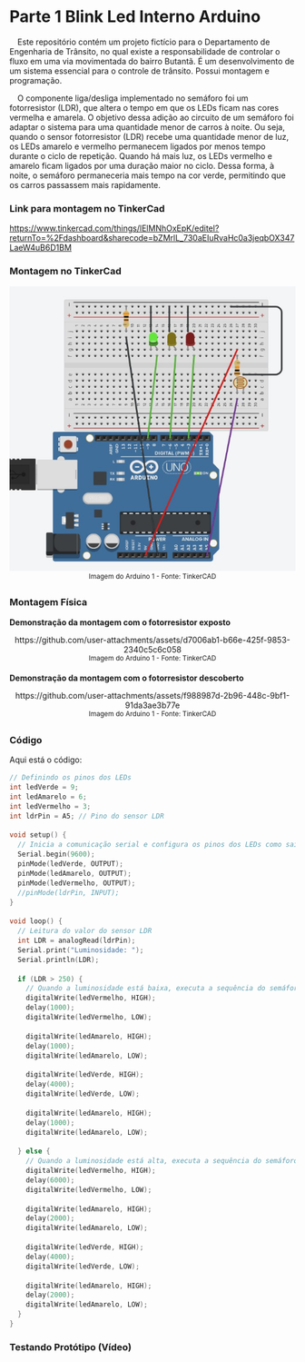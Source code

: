 # Parte 1 Blink Led Interno Arduino
&emsp;Este repositório contém um projeto fictício para o Departamento de Engenharia de Trânsito, no qual existe a responsabilidade de controlar o fluxo em uma via movimentada do bairro Butantã. É um desenvolvimento de um sistema essencial para o controle de trânsito. Possui montagem e programação.

&emsp;O componente liga/desliga implementado no semáforo foi um fotorresistor (LDR), que altera o tempo em que os LEDs ficam nas cores vermelha e amarela. O objetivo dessa adição ao circuito de um semáforo foi adaptar o sistema para uma quantidade menor de carros à noite. Ou seja, quando o sensor fotorresistor (LDR) recebe uma quantidade menor de luz, os LEDs amarelo e vermelho permanecem ligados por menos tempo durante o ciclo de repetição. Quando há mais luz, os LEDs vermelho e amarelo ficam ligados por uma duração maior no ciclo. Dessa forma, à noite, o semáforo permaneceria mais tempo na cor verde, permitindo que os carros passassem mais rapidamente.

### Link para montagem no TinkerCad
https://www.tinkercad.com/things/lElMNhOxEpK/editel?returnTo=%2Fdashboard&sharecode=bZMrlL_730aEIuRvaHc0a3jeqbOX347LaeW4uB6D1BM

### Montagem no TinkerCad
<div align="center">
    <img src="assets/semaforoarduino1.jpg" alt="Imagem do Arduino 1" width="1000"/>
    <br>
    <sup>Imagem do Arduino 1 - Fonte: TinkerCAD</sup>
</div>

### Montagem Física
**Demonstração da montagem com o fotorresistor exposto**
<div align="center">
    https://github.com/user-attachments/assets/d7006ab1-b66e-425f-9853-2340c5c6c058
    <br>
    <sup>Imagem do Arduino 1 - Fonte: TinkerCAD</sup>
</div>

**Demonstração da montagem com o fotorresistor descoberto**
<div align="center">
    https://github.com/user-attachments/assets/f988987d-2b96-448c-9bf1-91da3ae3b77e
    <br>
    <sup>Imagem do Arduino 1 - Fonte: TinkerCAD</sup>
</div>

### Código
Aqui está o código:
``` C++
// Definindo os pinos dos LEDs
int ledVerde = 9;
int ledAmarelo = 6;
int ledVermelho = 3;
int ldrPin = A5; // Pino do sensor LDR

void setup() {
  // Inicia a comunicação serial e configura os pinos dos LEDs como saída
  Serial.begin(9600);
  pinMode(ledVerde, OUTPUT);
  pinMode(ledAmarelo, OUTPUT);
  pinMode(ledVermelho, OUTPUT);
  //pinMode(ldrPin, INPUT);
}

void loop() {
  // Leitura do valor do sensor LDR
  int LDR = analogRead(ldrPin);
  Serial.print("Luminosidade: ");
  Serial.println(LDR);

  if (LDR > 250) {
    // Quando a luminosidade está baixa, executa a sequência do semáforo
    digitalWrite(ledVermelho, HIGH);
    delay(1000);
    digitalWrite(ledVermelho, LOW);
  
    digitalWrite(ledAmarelo, HIGH);
    delay(1000);
    digitalWrite(ledAmarelo, LOW);

    digitalWrite(ledVerde, HIGH);
    delay(4000);
    digitalWrite(ledVerde, LOW);

    digitalWrite(ledAmarelo, HIGH);
    delay(1000);
    digitalWrite(ledAmarelo, LOW);

  } else {
    // Quando a luminosidade está alta, executa a sequência do semáforo
    digitalWrite(ledVermelho, HIGH);
    delay(6000);
    digitalWrite(ledVermelho, LOW);
  
    digitalWrite(ledAmarelo, HIGH);
    delay(2000);
    digitalWrite(ledAmarelo, LOW);
  
    digitalWrite(ledVerde, HIGH);
    delay(4000);
    digitalWrite(ledVerde, LOW);

    digitalWrite(ledAmarelo, HIGH);
    delay(2000);
    digitalWrite(ledAmarelo, LOW);
  }
}

```

### Testando Protótipo (Vídeo)




